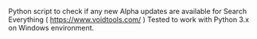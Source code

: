 
Python script to check if any new Alpha updates are available for Search Everything ( https://www.voidtools.com/ ) 
Tested to work with Python 3.x on Windows environment. 
